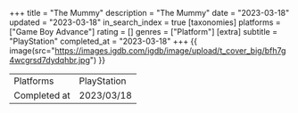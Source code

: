 +++
title = "The Mummy"
description = "The Mummy"
date = "2023-03-18"
updated = "2023-03-18"
in_search_index = true
[taxonomies]
platforms = ["Game Boy Advance"]
rating = []
genres = ["Platform"]
[extra]
subtitle = "PlayStation"
completed_at = "2023-03-18"
+++
{{ image(src="https://images.igdb.com/igdb/image/upload/t_cover_big/bfh7g4wcgrsd7dydqhbr.jpg") }}

|              |            |
| ------------ | ---------- |
| Platforms    | PlayStation |
| Completed at | 2023/03/18 |


